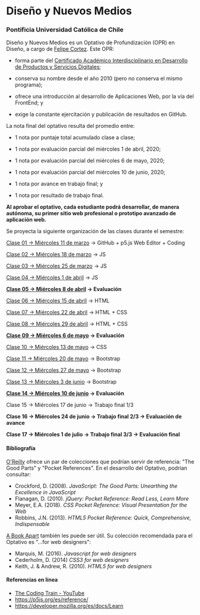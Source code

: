 # Diseño y Nuevos Medios

### Pontificia Universidad Católica de Chile

Diseño y Nuevos Medios es un Optativo de Profundización (OPR) en Diseño, a cargo de [Felipe Cortez](http://profesor.faco.cl/). Este OPR:

- forma parte del [Certificado Académico Interdisciplinario en Desarrollo de Productos y Servicios Digitales](http://formaciongeneral.uc.cl/certificados-academicos/interdisciplinarios/725-desarrollo-de-productos-y-servicios-digitales);

- conserva su nombre desde el año 2010 (pero no conserva el mismo programa);

- ofrece una introducción al desarrollo de Aplicaciones Web, por la vía del FrontEnd; y

- exige la constante ejercitación y publicación de resultados en GitHub.

La nota final del optativo resulta del promedio entre:  

- 1 nota por puntaje total acumulado clase a clase;

- 1 nota por evaluación parcial del miércoles 1 de abril, 2020;

- 1 nota por evaluación parcial del miércoles 6 de mayo, 2020;

- 1 nota por evaluación parcial del miércoles 10 de junio, 2020;

- 1 nota por avance en trabajo final; y

- 1 nota por resultado de trabajo final.

**Al aprobar el optativo, cada estudiante podrá desarrollar, de manera autónoma, su primer sitio web profesional o prototipo avanzado de aplicación web.** 

Se proyecta la siguiente organización de las clases durante el semestre:

[Clase 01 → Miércoles 11 de marzo](https://github.com/profesorfaco/dno037-2020/tree/gh-pages/clase-01) → GitHub + p5.js Web Editor + Coding

[Clase 02 → Miércoles 18 de marzo](https://github.com/profesorfaco/dno037-2020/tree/gh-pages/clase-02) → JS

[Clase 03 → Miércoles 25 de marzo](https://github.com/profesorfaco/dno037-2020/tree/gh-pages/clase-03) → JS

[Clase 04 → Miércoles 1 de abril](https://github.com/profesorfaco/dno037-2020/tree/gh-pages/clase-04) → JS

**[Clase 05 → Miércoles 8 de abril](https://github.com/profesorfaco/dno037-2020/tree/gh-pages/clase-05) → Evaluación**

[Clase 06 → Miércoles 15 de abril](https://github.com/profesorfaco/dno037-2020/tree/gh-pages/clase-06) → HTML

[Clase 07 → Miércoles 22 de abril](https://github.com/profesorfaco/dno037-2020/tree/gh-pages/clase-07) → HTML + CSS

[Clase 08 → Miércoles 29 de abril](https://github.com/profesorfaco/dno037-2020/tree/gh-pages/clase-08) → HTML + CSS

**[Clase 09 → Miércoles 6 de mayo](https://github.com/profesorfaco/dno037-2020/tree/gh-pages/clase-09) → Evaluación**

[Clase 10 → Miércoles 13 de mayo](https://github.com/profesorfaco/dno037-2020/tree/gh-pages/clase-10) → CSS

[Clase 11 → Miércoles 20 de mayo](https://github.com/profesorfaco/dno037-2019/tree/gh-pages/clase-11) → Bootstrap

[Clase 12 → Miércoles 27 de mayo](https://github.com/profesorfaco/dno037-2020/tree/gh-pages/clase-12) → Bootstrap

[Clase 13 → Miércoles 3 de junio](https://github.com/profesorfaco/dno037-2020/tree/gh-pages/clase-13) → Bootstrap

**[Clase 14 → Miércoles 10 de junio](https://github.com/profesorfaco/dno037-2020/tree/gh-pages/clase-14) → Evaluación**

Clase 15 → Miércoles 17 de junio → Trabajo final 1/3

**Clase 16 → Miércoles 24 de junio → Trabajo final 2/3 → Evaluación de avance**

**Clase 17 → Miércoles 1 de julio → Trabajo final 3/3 → Evaluación final**

#### Bibliografía

[O'Reilly](http://shop.oreilly.com/) ofrece un par de colecciones que podrían servir de referencia: "The Good Parts" y "Pocket References". En el desarrollo del Optativo, podrían consultar: 

- Crockford, D. (2008). *JavaScript: The Good Parts: Unearthing the Excellence in JavaScript*
- Flanagan, D. (2010). *jQuery: Pocket Reference: Read Less, Learn More*
- Meyer, E.A. (2018). *CSS Pocket Reference: Visual Presentation for the Web*
- Robbins, J.N. (2013). *HTML5 Pocket Reference: Quick, Comprehensive, Indispensable*

[A Book Apart](https://abookapart.com/) también les puede ser útil. Su colección recomendada para el Optativo es "…for web designers":

- Marquis, M. (2016). *Javascript for web designers*
- Cederholm, D. (2014) *CSS3 for web designers*
- Keith, J. & Andrew, R. (2010). *HTML5 for web designers*

#### Referencias en línea

- [The Coding Train - YouTube](https://www.youtube.com/channel/UCvjgXvBlbQiydffZU7m1_aw)
- https://p5js.org/es/reference/
- https://developer.mozilla.org/es/docs/Learn
